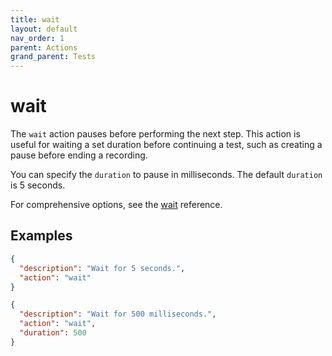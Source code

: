 ```yaml
---
title: wait
layout: default
nav_order: 1
parent: Actions
grand_parent: Tests
---
```


# wait

The `wait` action pauses before performing the next step. This action is useful for waiting a set duration before continuing a test, such as creating a pause before ending a recording.

You can specify the `duration` to pause in milliseconds. The default `duration` is 5 seconds.

For comprehensive options, see the [wait](/docs/references/schemas/wait) reference.

## Examples

```json
{
  "description": "Wait for 5 seconds.",
  "action": "wait"
}
```

```json
{
  "description": "Wait for 500 milliseconds.",
  "action": "wait",
  "duration": 500
}
```
